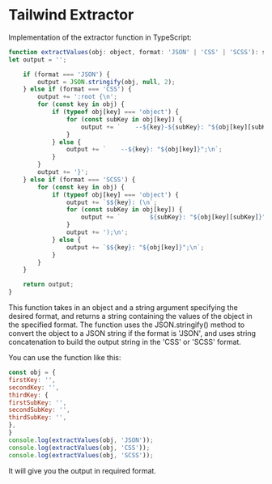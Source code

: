 # Tailwind Extractor

Implementation of the extractor function in TypeScript:

```js
function extractValues(obj: object, format: 'JSON' | 'CSS' | 'SCSS'): string {
let output = '';

    if (format === 'JSON') {
        output = JSON.stringify(obj, null, 2);
    } else if (format === 'CSS') {
        output += ':root {\n';
        for (const key in obj) {
            if (typeof obj[key] === 'object') {
                for (const subKey in obj[key]) {
                    output += `    --${key}-${subKey}: "${obj[key][subKey]}";\n`;
                }
            } else {
                output += `    --${key}: "${obj[key]}";\n`;
            }
        }
        output += '}';
    } else if (format === 'SCSS') {
        for (const key in obj) {
            if (typeof obj[key] === 'object') {
                output += `$${key}: (\n`;
                for (const subKey in obj[key]) {
                    output += `        ${subKey}: "${obj[key][subKey]}",\n`;
                }
                output += ');\n';
            } else {
                output += `$${key}: "${obj[key]}";\n`;
            }
        }
    }

    return output;
}
```

This function takes in an object and a string argument specifying the desired format, and returns a string containing the values of the object in the specified format. The function uses the JSON.stringify() method to convert the object to a JSON string if the format is 'JSON', and uses string concatenation to build the output string in the 'CSS' or 'SCSS' format.

You can use the function like this:

```js
const obj = {
firstKey: '',
secondKey: '',
thirdKey: {
firstSubKey: '',
secondSubKey: '',
thirdSubKey: '',
},
}
console.log(extractValues(obj, 'JSON'));
console.log(extractValues(obj, 'CSS'));
console.log(extractValues(obj, 'SCSS'));
```




It will give you the output in required format.

